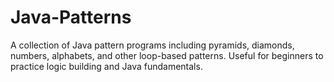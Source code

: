 # Java-Patterns
A collection of Java pattern programs including pyramids, diamonds, numbers, alphabets, and other loop-based patterns. Useful for beginners to practice logic building and Java fundamentals.

